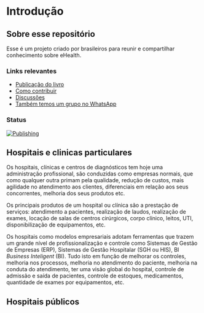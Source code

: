 # Introdução

## Sobre esse repositório

Esse é um projeto criado por brasileiros para reunir e compartilhar conhecimento sobre eHealth.

### Links relevantes

* [Publicação do livro](https://ehealthbr.github.io/ehealth-book/)
* [Como contribuir](https://github.com/EHealthBR/ehealth-book/wiki/Como-contribuir)
* [Discussões](https://github.com/EHealthBR/ehealth-book/discussions)
* [Também temos um grupo no WhatsApp](https://chat.whatsapp.com/IveedBybMzm3mbpR3Gfbc3)

### Status

[![Publishing](https://github.com/EHealthBR/ehealth-book/actions/workflows/gitbook.yml/badge.svg)](https://github.com/EHealthBR/ehealth-book/actions/workflows/gitbook.yml)

## Hospitais e clinicas particulares

Os hospitais, clínicas e centros de diagnósticos tem hoje uma administração profissional, são conduzidas como empresas normais, que como qualquer outra primam pela qualidade, redução de custos, mais agilidade no atendimento aos clientes, diferenciais em relação aos seus concorrentes, melhoria dos seus produtos etc.

Os principais produtos de um hospital ou clínica são a prestação de serviços: atendimento a pacientes, realização de laudos, realização de exames, locação de salas de centros cirúrgicos, corpo clínico, leitos, UTI, disponibilização de equipamentos, etc.

Os hospitais como modelos empresariais adotam ferramentas que trazem um grande nível de profissionalização e controle como Sistemas de Gestão de Empresas \(ERP\), Sistemas de Gestão Hospitalar \(SGH ou HIS\), BI _Business Inteligent_ \(BI\). Tudo isto em função de melhorar os controles, melhoria nos processos, melhoria no atendimento do paciente, melhoria na conduta do atendimento, ter uma visão global do hospital, controle de admissão e saída de pacientes, controle de estoques, medicamentos, quantidade de exames por equipamentos, etc.

## Hospitais públicos

